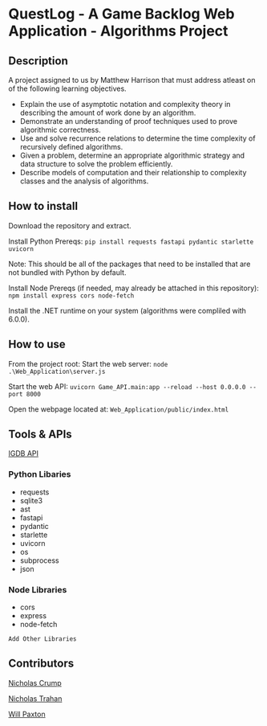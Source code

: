 # QuestLog - A Game Backlog Web Application - Algorithms Project

## Description
A project assigned to us by Matthew Harrison that must address atleast on of the following learning objectives.

* Explain the use of asymptotic notation and complexity theory in describing the amount of work done by an algorithm.
* Demonstrate an understanding of proof techniques used to prove algorithmic correctness.
* Use and solve recurrence relations to determine the time complexity of recursively defined algorithms.
* Given a problem, determine an appropriate algorithmic strategy and data structure to solve the problem efficiently.
* Describe models of computation and their relationship to complexity classes and the analysis of algorithms.

## How to install
Download the repository and extract.

Install Python Prereqs: `pip install requests fastapi pydantic starlette uvicorn`

Note: This should be all of the packages that need to be installed that are not bundled with Python by default.

Install Node Prereqs (if needed, may already be attached in this repository): `npm install express cors node-fetch`

Install the .NET runtime on your system (algorithms were compliled with 6.0.0).
## How to use
From the project root:
Start the web server:
`node .\Web_Application\server.js`

Start the web API:
`uvicorn Game_API.main:app --reload --host 0.0.0.0 --port 8000`

Open the webpage located at: `Web_Application/public/index.html`


## Tools & APIs
[IGDB API](https://api-docs.igdb.com/#getting-started)
### Python Libaries
- requests
- sqlite3
- ast
- fastapi
- pydantic
- starlette
- uvicorn
- os
- subprocess
- json
### Node Libraries
- cors
- express
- node-fetch
    

`Add Other Libraries`

## Contributors
[Nicholas Crump](https://github.com/Kataruse)

[Nicholas Trahan](https://github.com/NicholasTrahan)

[Will Paxton](https://github.com/willpaxton)
